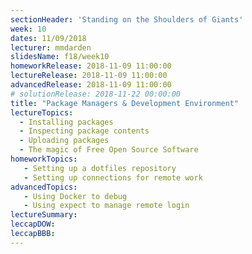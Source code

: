 ```yaml
---
sectionHeader: 'Standing on the Shoulders of Giants'
week: 10
dates: 11/09/2018
lecturer: mmdarden
slidesName: f18/week10
homeworkRelease: 2018-11-09 11:00:00
lectureRelease: 2018-11-09 11:00:00
advancedRelease: 2018-11-09 11:00:00
# solutionRelease: 2018-11-22 00:00:00
title: "Package Managers & Development Environment"
lectureTopics:
  - Installing packages
  - Inspecting package contents
  - Uploading packages
  - The magic of Free Open Source Software
homeworkTopics:
   - Setting up a dotfiles repository
   - Setting up connections for remote work
advancedTopics:
   - Using Docker to debug
   - Using expect to manage remote login
lectureSummary:
leccapDOW:
leccapBBB:
---
```

